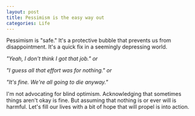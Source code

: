 ```yaml
---
layout: post
title: Pessimism is the easy way out
categories: Life
---
```


Pessimism is "safe." It's a protective bubble that prevents us from disappointment. It's a quick fix in a seemingly depressing world.

_"Yeah, I don't think I got that job." or_

_"I guess all that effort was for nothing." or_

_"It's fine. We're all going to die anyway."_

I'm not advocating for blind optimism. Acknowledging that sometimes things aren't okay is fine. But assuming that nothing is or ever will is harmful. Let's fill our lives with a bit of hope that will propel is into action.
